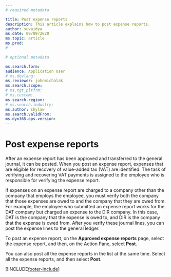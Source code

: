 ```yaml
---
# required metadata

title: Post expense reports
description: This article explains how to post expense reports.
author: suvaidya
ms.date: 09/09/2020
ms.topic: article
ms.prod: 
#

# optional metadata

ms.search.form: 
audience: Application User
# ms.devlang: 
ms.reviewer: johnmichalak
ms.search.scope: 
# ms.tgt_pltfrm: 
# ms.custom: 
ms.search.region: 
# ms.search.industry: 
ms.author: shylaw
ms.search.validFrom: 
ms.dyn365.ops.version: 
---
```


# Post expense reports

After an expense report has been approved and transferred to the general journal, it can be posted. When you post an expense report, expenses that are eligible for recovery of value-added tax (VAT) are identified. The task of verifying and recovering VAT payments is assigned to the employee who is responsible for verifying the expense report.

If expenses on an expense report are charged to a company other than the company that employs the employee, you must verify both the company that those expenses are owed to and the company that they are owed from. For example, the employee who submitted an expense report works for the DAT company but charged an expense to the DIR company. In this case, DAT is the company that the expense is owed to, and DIR is the company that the expense is owed from. After you verify these journal lines, you can post the expense lines to the general ledger.

To post an expense report, on the **Approved expense reports** page, select the expense report, and then, on the Action Pane, select **Post**.

You can also post all the expense reports in the list at the same time. Select all the expense reports, and then select **Post**.


[!INCLUDE[footer-include](../includes/footer-banner.md)]